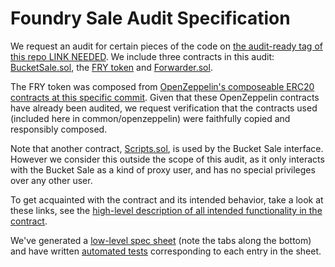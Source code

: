 # Foundry Sale Audit Specification

We request an audit for certain pieces of the code on [the audit-ready tag of this repo LINK NEEDED](LINKNEEDED). We include three contracts in this audit: [BucketSale.sol](bucket-sale/), the [FRY token](fry-token/) and [Forwarder.sol](forwarder/).

The FRY token was composed from [OpenZeppelin's composeable ERC20 contracts at this specific commit](https://github.com/OpenZeppelin/openzeppelin-contracts/tree/b1e811430a0a57211bdc5d48bee0fe0ba9101139/contracts/token/ERC20). Given that these OpenZeppelin contracts have already been audited, we request verification that the contracts used (included here in common/openzeppelin) were faithfully copied and responsibly composed.

Note that another contract, [Scripts.sol](bucket-sale/contracts/Scripts.sol), is used by the Bucket Sale interface. However we consider this outside the scope of this audit, as it only interacts with the Bucket Sale as a kind of proxy user, and has no special privileges over any other user.

To get acquainted with the contract and its intended behavior, take a look at these links, see the [high-level description of all intended functionality in the contract](high-level-feature-spec.md).

We've generated a [low-level spec sheet](https://docs.google.com/spreadsheets/d/1FrYTQoqIrHveinfidWCZXEl2wjfKYbSIHz1jvfmIKuA/edit?usp=sharing) (note the tabs along the bottom) and have written [automated tests](bucket-sale/tests/) corresponding to each entry in the sheet.